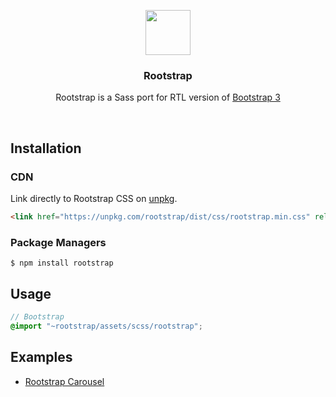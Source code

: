 <p align="center">
  <a href="https://github.com/Pourbahrami/Rootstrap/">
    <img src="https://pourbahrami.ir/rootstrap/assets/brand/rootstrap-solid.svg" alt="" width=72 height=72>
  </a>
</p>

<h3 align="center">Rootstrap</h3>

<p align="center">
  Rootstrap is a Sass port for RTL version of <a href="https://github.com/twbs/bootstrap">Bootstrap 3</a>
</p>

<br>

## Installation

### CDN

Link directly to Rootstrap CSS on [unpkg](https://unpkg.com/).

``` html
<link href="https://unpkg.com/rootstrap/dist/css/rootstrap.min.css" rel="stylesheet">
```

### Package Managers

``` console
$ npm install rootstrap
```

## Usage

```scss
// Bootstrap
@import "~rootstrap/assets/scss/rootstrap";
```

## Examples

* [Rootstrap Carousel](https://codepen.io/pourbahrami/pen/MQmPWb)
